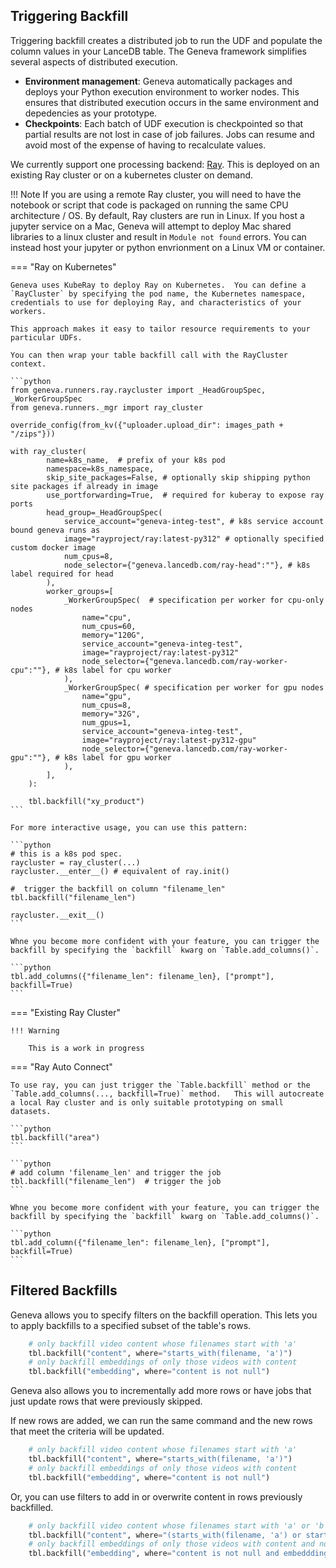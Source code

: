 

## Triggering Backfill

Triggering backfill creates a distributed job to run the UDF and populate the column values in your LanceDB table. The Geneva framework simplifies several aspects of distributed execution.

* **Environment management**:  Geneva automatically packages and deploys your Python execution environment to worker nodes.  This ensures that distributed execution occurs in the same environment and depedencies as your prototype.
* **Checkpoints**:  Each batch of UDF execution is checkpointed so that partial results are not lost in case of job failures.  Jobs can resume and avoid most of the expense of having to recalculate values.

We currently support one processing backend: [Ray](https://www.anyscale.com/product/open-source/ray).  This is deployed on an existing Ray cluster or on a kubernetes cluster on demand.

!!! Note
    If you are using a remote Ray cluster, you will need to have the notebook or script that code is packaged on running the same CPU architecture / OS.  By default, Ray clusters are run in Linux.   If you host a jupyter service on a Mac, Geneva will attempt to deploy Mac shared libraries to a linux cluster and result in `Module not found` errors.  You can instead host your jupyter or python envrionment on a Linux VM or container.

=== "Ray on Kubernetes"

    Geneva uses KubeRay to deploy Ray on Kubernetes.  You can define a `RayCluster` by specifying the pod name, the Kubernetes namespace, credentials to use for deploying Ray, and characteristics of your workers.

    This approach makes it easy to tailor resource requirements to your particular UDFs.

    You can then wrap your table backfill call with the RayCluster context.

    ```python
    from geneva.runners.ray.raycluster import _HeadGroupSpec, _WorkerGroupSpec
    from geneva.runners._mgr import ray_cluster

    override_config(from_kv({"uploader.upload_dir": images_path + "/zips"}))

    with ray_cluster(
            name=k8s_name,  # prefix of your k8s pod
            namespace=k8s_namespace,
            skip_site_packages=False, # optionally skip shipping python site packages if already in image
            use_portforwarding=True,  # required for kuberay to expose ray ports
            head_group=_HeadGroupSpec(
                service_account="geneva-integ-test", # k8s service account bound geneva runs as
                image="rayproject/ray:latest-py312" # optionally specified custom docker image
                num_cpus=8,
                node_selector={"geneva.lancedb.com/ray-head":""}, # k8s label required for head
            ),
            worker_groups=[
                _WorkerGroupSpec(  # specification per worker for cpu-only nodes
                    name="cpu",
                    num_cpus=60,
                    memory="120G",
                    service_account="geneva-integ-test",
                    image="rayproject/ray:latest-py312"
                    node_selector={"geneva.lancedb.com/ray-worker-cpu":""}, # k8s label for cpu worker
                ),
                _WorkerGroupSpec( # specification per worker for gpu nodes
                    name="gpu",
                    num_cpus=8,
                    memory="32G",
                    num_gpus=1,
                    service_account="geneva-integ-test",
                    image="rayproject/ray:latest-py312-gpu"
                    node_selector={"geneva.lancedb.com/ray-worker-gpu":""}, # k8s label for gpu worker
                ),
            ],
        ):

        tbl.backfill("xy_product")
    ```

    For more interactive usage, you can use this pattern:

    ```python
    # this is a k8s pod spec.
    raycluster = ray_cluster(...)
    raycluster.__enter__() # equivalent of ray.init()

    #  trigger the backfill on column "filename_len" 
    tbl.backfill("filename_len") 

    raycluster.__exit__()
    ```

    Whne you become more confident with your feature, you can trigger the backfill by specifying the `backfill` kwarg on `Table.add_columns()`.

    ```python
    tbl.add_columns({"filename_len": filename_len}, ["prompt"], backfill=True)
    ```

=== "Existing Ray Cluster"

    !!! Warning

        This is a work in progress


=== "Ray Auto Connect"

    To use ray, you can just trigger the `Table.backfill` method or the `Table.add_columns(..., backfill=True)` method.   This will autocreate a local Ray cluster and is only suitable prototyping on small datasets.

    ```python
    tbl.backfill("area")
    ```

    ```python
    # add column 'filename_len' and trigger the job
    tbl.backfill("filename_len")  # trigger the job
    ```

    Whne you become more confident with your feature, you can trigger the backfill by specifying the `backfill` kwarg on `Table.add_columns()`.

    ```python
    tbl.add_column({"filename_len": filename_len}, ["prompt"], backfill=True)
    ```

## Filtered Backfills

Geneva allows you to specify filters on the backfill operation.  This lets you to apply backfills to a specified subset of the table's rows.

```python
    # only backfill video content whose filenames start with 'a'
    tbl.backfill("content", where="starts_with(filename, 'a')")
    # only backfill embeddings of only those videos with content
    tbl.backfill("embedding", where="content is not null")
```

Geneva also allows you to incrementally add more rows or have jobs that just update rows that were previously skipped.

If new rows are added, we can run the same command and the new rows that meet the criteria will be updated.

```python
    # only backfill video content whose filenames start with 'a'
    tbl.backfill("content", where="starts_with(filename, 'a')")
    # only backfill embeddings of only those videos with content
    tbl.backfill("embedding", where="content is not null")
```

Or, you can use filters to add in or overwrite content in rows previously backfilled.

```python
    # only backfill video content whose filenames start with 'a' or 'b' but only if content not pulled previously
    tbl.backfill("content", where="(starts_with(filename, 'a') or starts_with(filename, 'b')) and content is null")
    # only backfill embeddings of only those videos with content and no prevoius embeddings
    tbl.backfill("embedding", where="content is not null and embeddding is not null")
```
